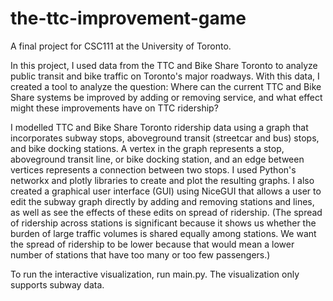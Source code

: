 # the-ttc-improvement-game

A final project for CSC111 at the University of Toronto.

In this project, I used data from the TTC and Bike Share Toronto to analyze public transit and bike traffic on Toronto's major roadways. With this data, I created a tool to analyze the question: Where can the current TTC and Bike Share systems be improved by adding or removing service, and what effect might these improvements have on TTC ridership?

I modelled TTC and Bike Share Toronto ridership data using a graph that incorporates subway stops, aboveground transit (streetcar and bus) stops, and bike docking stations. A vertex in the graph represents a stop, aboveground transit line, or bike docking station, and an edge between vertices represents a connection between two stops. I used Python's networkx and plotly libraries to create and plot the resulting graphs. I also created a graphical user interface (GUI) using NiceGUI that allows a user to edit the subway graph directly by adding and removing stations and lines, as well as see the effects of these edits on spread of ridership. (The spread of ridership across stations is significant because it shows us whether the burden of large traffic volumes is shared equally among stations. We want the spread of ridership to be lower because that would mean a lower number of stations that have too many or too few passengers.)

To run the interactive visualization, run main.py. The visualization only supports subway data.

